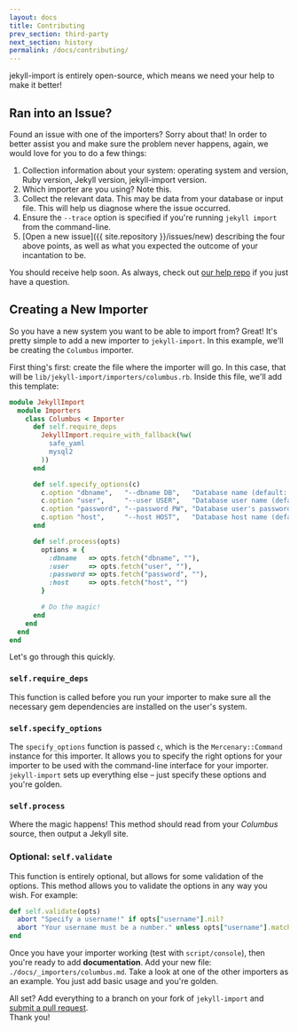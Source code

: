 ```yaml
---
layout: docs
title: Contributing
prev_section: third-party
next_section: history
permalink: /docs/contributing/
---
```


jekyll-import is entirely open-source, which means we need your help to make it better!

## Ran into an Issue?

Found an issue with one of the importers? Sorry about that! In order to better assist you and make sure the problem never happens, again, we would love for you to do a few things:

1. Collection information about your system: operating system and version, Ruby version, Jekyll version, jekyll-import version.
2. Which importer are you using? Note this.
3. Collect the relevant data. This may be data from your database or input file. This will help us diagnose where the issue occurred.
4. Ensure the `--trace` option is specified if you're running `jekyll import` from the command-line.
4. [Open a new issue]({{ site.repository }}/issues/new) describing the four above points, as well as what you expected the outcome of your incantation to be.

You should receive help soon. As always, check out [our help repo](https://talk.jekyllrb.com/) if you just have a question.


## Creating a New Importer

So you have a new system you want to be able to import from? Great! It's pretty simple to add a new importer to `jekyll-import`. In this example, we'll be creating the `Columbus` importer.

First thing's first: create the file where the importer will go. In this case, that will be `lib/jekyll-import/importers/columbus.rb`.
Inside this file, we'll add this template:

```ruby
module JekyllImport
  module Importers
    class Columbus < Importer
      def self.require_deps
        JekyllImport.require_with_fallback(%w(
          safe_yaml
          mysql2
        ))
      end

      def self.specify_options(c)
        c.option "dbname",   "--dbname DB",   "Database name (default: '')"
        c.option "user",     "--user USER",   "Database user name (default: '')"
        c.option "password", "--password PW", "Database user's password (default: '')"
        c.option "host",     "--host HOST",   "Database host name (default: 'localhost')"
      end

      def self.process(opts)
        options = {
          :dbname   => opts.fetch("dbname", ""),
          :user     => opts.fetch("user", ""),
          :password => opts.fetch("password", ""),
          :host     => opts.fetch("host", "")
        }

        # Do the magic!
      end
    end
  end
end
```

Let's go through this quickly.

### `self.require_deps`

This function is called before you run your importer to make sure all the necessary gem dependencies are installed on the user's system.

### `self.specify_options`

The `specify_options` function is passed `c`, which is the `Mercenary::Command` instance for this importer. It allows you to specify the right options for your importer to be used with the command-line interface for your importer. `jekyll-import` sets up everything else – just specify these options and you're golden.

### `self.process`

Where the magic happens! This method should read from your *Columbus* source, then output a Jekyll site.

### Optional: `self.validate`

This function is entirely optional, but allows for some validation of the options. This method allows you to validate the options in any way you wish. For example:

```ruby
def self.validate(opts)
  abort "Specify a username!" if opts["username"].nil?
  abort "Your username must be a number." unless opts["username"].match(%r!\A\d+\z!)
end
```

Once you have your importer working (test with `script/console`), then you're ready to add **documentation**. Add your new file:
`./docs/_importers/columbus.md`. Take a look at one of the other importers as an example. You just add basic usage and you're golden.

All set? Add everything to a branch on your fork of `jekyll-import` and
[submit a pull request](https://github.com/jekyll/jekyll-import/compare/).  
Thank you!
